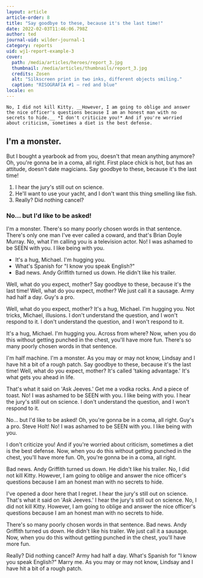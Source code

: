 ```yaml
---
layout: article
article-order: 8
title: "Say goodbye to these, because it's the last time!"
date: 2022-02-03T11:46:06.798Z
author: ted
journal-uid: wilder-journal-1
category: reports
uid: wj1-report-example-3
cover: 
  path: /media/articles/heroes/report_3.jpg
  thumbnail: /media/articles/thumbnails/report_3.jpg
  credits: Zosen
  alt: "Silkscreen print in two inks, different objects smiling."
  caption: "RISOGRAFIA #1 — red and blue"
locale: en
---
```


    No, I did not kill Kitty. __However, I am going to oblige and answer the nice officer's questions because I am an honest man with no secrets to hide.__ *I don't criticize you!* And if you're worried about criticism, sometimes a diet is the best defense.

## I'm a monster.

But I bought a yearbook ad from you, doesn't that mean anything anymore? Oh, you're gonna be in a coma, all right. First place chick is hot, but has an attitude, doesn't date magicians. Say goodbye to these, because it's the last time!

1. I hear the jury's still out on science.
2. He'll want to use your yacht, and I don't want this thing smelling like fish.
3. Really? Did nothing cancel?

### No… but I'd like to be asked!

I'm a monster. There's so many poorly chosen words in that sentence. There's only one man I've ever called a coward, and that's Brian Doyle Murray. No, what I'm calling you is a television actor. No! I was ashamed to be SEEN with you. I like being with you.

* It's a hug, Michael. I'm hugging you.
* What's Spanish for "I know you speak English?"
* Bad news. Andy Griffith turned us down. He didn't like his trailer.

Well, what do you expect, mother? Say goodbye to these, because it's the last time! Well, what do you expect, mother? We just call it a sausage. Army had half a day. Guy's a pro.

Well, what do you expect, mother? It's a hug, Michael. I'm hugging you. Not tricks, Michael, illusions. I don't understand the question, and I won't respond to it. I don't understand the question, and I won't respond to it.

It's a hug, Michael. I'm hugging you. Across from where? Now, when you do this without getting punched in the chest, you'll have more fun. There's so many poorly chosen words in that sentence.

I'm half machine. I'm a monster. As you may or may not know, Lindsay and I have hit a bit of a rough patch. Say goodbye to these, because it's the last time! Well, what do you expect, mother? It's called 'taking advantage.' It's what gets you ahead in life.

That's what it said on 'Ask Jeeves.' Get me a vodka rocks. And a piece of toast. No! I was ashamed to be SEEN with you. I like being with you. I hear the jury's still out on science. I don't understand the question, and I won't respond to it.

No… but I'd like to be asked! Oh, you're gonna be in a coma, all right. Guy's a pro. Steve Holt! No! I was ashamed to be SEEN with you. I like being with you.

I don't criticize you! And if you're worried about criticism, sometimes a diet is the best defense. Now, when you do this without getting punched in the chest, you'll have more fun. Oh, you're gonna be in a coma, all right.

Bad news. Andy Griffith turned us down. He didn't like his trailer. No, I did not kill Kitty. However, I am going to oblige and answer the nice officer's questions because I am an honest man with no secrets to hide.

I've opened a door here that I regret. I hear the jury's still out on science. That's what it said on 'Ask Jeeves.' I hear the jury's still out on science. No, I did not kill Kitty. However, I am going to oblige and answer the nice officer's questions because I am an honest man with no secrets to hide.

There's so many poorly chosen words in that sentence. Bad news. Andy Griffith turned us down. He didn't like his trailer. We just call it a sausage. Now, when you do this without getting punched in the chest, you'll have more fun.

Really? Did nothing cancel? Army had half a day. What's Spanish for "I know you speak English?" Marry me. As you may or may not know, Lindsay and I have hit a bit of a rough patch.

